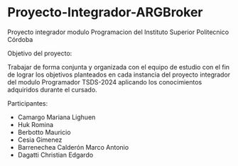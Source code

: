 # Proyecto-Integrador-ARGBroker
Proyecto integrador modulo Programacion del Instituto Superior Politecnico Córdoba

Objetivo del proyecto:

Trabajar de forma conjunta y organizada con el equipo de estudio con el fin de lograr los objetivos planteados en cada instancia del proyecto integrador del modulo Programador TSDS-2024 aplicando los conocimientos adquiridos durante el cursado.

Participantes:

* Camargo Mariana Lighuen
* Huk Romina
* Berbotto Mauricio
* Cesia Gimenez
* Barrenechea Calderón Marco Antonio
* Dagatti Christian Edgardo 


